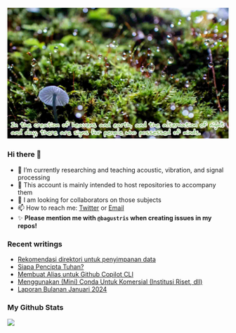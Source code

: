 <!-- insert image -->
![](./images/yamap_minds.jpeg)
### Hi there 👋
<!-- **bagustris/bagustris** is a ✨ _special_ ✨ repository because its `README.md` (this file) appears on your GitHub profile. -->
- 🔭 I’m currently researching and teaching acoustic, vibration, and signal processing
- 💬 This account is mainly intended to host repositories to accompany them
- 👯 I am looking for collaborators on those subjects 
- 📫 How to reach me: [Twitter](https://twitter.com/btatmaja) or [Email](mailto:btatmaja@gmail.com)
-  ✨ **Please mention me with `@bagustris` when creating issues in my repos!**

### Recent writings
<!-- BLOG-POST-LIST:START -->
- [Rekomendasi direktori untuk penyimpanan data](https://bagustris.blogspot.com/2024/06/rekomendasi-direktori-untuk-penyimpanan.html)
- [Siapa Pencipta Tuhan?](https://bagustris.blogspot.com/2024/03/siapa-pencipta-tuhan.html)
- [Membuat Alias untuk Github Copilot CLI](https://bagustris.blogspot.com/2024/03/membuat-alias-untuk-github-copilot-cli.html)
- [Menggunakan &lpar;Mini&rpar; Conda Untuk Komersial &lpar;Institusi Riset, dll&rpar;](https://bagustris.blogspot.com/2024/03/menggunakan-mini-conda-untuk-komersial.html)
- [Laporan Bulanan Januari 2024](https://bagustris.blogspot.com/2024/01/laporan-bulanan-januari-2024.html)
<!-- BLOG-POST-LIST:END -->

### My Github Stats
[![](https://github-readme-stats-sigma-five.vercel.app/api?username=bagustris&theme=onedark&hide_title=true&hide_border=true)](https://github.com/bagustris)

<!-- - 🤔 I’m looking for help with ... 
- 💬 Ask me about ...
- 😄 Pronouns: ...
- ⚡ Fun fact: ... 
- 🌱 I’m currently also learning and teaching on those subjects 🔭 -->

<!--
I am currently learning, teaching, and researching ~speech~ sound processing. Below are my repositories; most of them were made to accompany my research papers. Feel free to open issues and make pull requests. I will be happy if you wanna collaborate with me, in all areas. Reach me by email or Twitter.
-->
